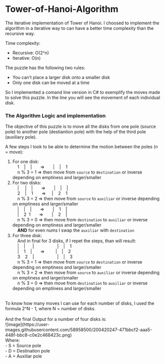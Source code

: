# Tower-of-Hanoi-Algorithm

The iterative implementation of Tower of Hanoi. 
I choosed to implement the algorithm in a iterative way to can have a better time complexity than the recursive way.
 
Time complexity:
- Recursive: O(2^n)
- Iterative: O(n)

The puzzle has the following two rules:
- You can’t place a larger disk onto a smaller disk 
- Only one disk can be moved at a time

So I implemented a comand line version in C# to exemplify the moves made to solve this puzzle.
In the line you will see the movement of each individual disk.
	
### The Algorithm Logic and implementation

The objective of this puzzle is to move all the disks from one pole (source pole) to another pole (destiantion pole) with the help of the third pole (auxiliary pole).

A few steps I took to be able to determine the motion between the poles (n = move):
1. For one disk:  
&nbsp; &nbsp; 1&nbsp; &nbsp; |&nbsp; &nbsp; | &nbsp; &nbsp; &nbsp; => &nbsp; &nbsp; &nbsp; |&nbsp; &nbsp; |&nbsp; &nbsp; 1  
&nbsp; &nbsp; n % 3 = 1 => then move from `source` to `destination` or inverse depending on emptiness and larger/smaller
2. For two disks:  
&nbsp; &nbsp; |&nbsp; &nbsp;&nbsp; |&nbsp; &nbsp; | &nbsp; &nbsp; &nbsp; => &nbsp; &nbsp; &nbsp; |&nbsp; &nbsp; |&nbsp; &nbsp; |  
&nbsp; &nbsp; 2&nbsp; &nbsp; |&nbsp; &nbsp; 1 &nbsp; &nbsp; &nbsp; => &nbsp; &nbsp; |&nbsp; &nbsp; 2&nbsp; &nbsp; 1  
&nbsp; &nbsp; n % 3 = 2 => then move from `source` to `auxiliar` or inverse depending on emptiness and larger/smaller  
&nbsp; &nbsp; |&nbsp; &nbsp; |&nbsp; &nbsp; | &nbsp; &nbsp; &nbsp; => &nbsp; &nbsp; &nbsp; |&nbsp; &nbsp; 1&nbsp; &nbsp; |  
&nbsp; &nbsp; |&nbsp; &nbsp; 2&nbsp; 1 &nbsp; &nbsp; &nbsp; => &nbsp; &nbsp; &nbsp; |&nbsp; &nbsp; 2&nbsp; &nbsp; |  
&nbsp; &nbsp; n % 3 = 0 => then move from `destination` to `auxiliar` or inverse depending on emptiness and larger/smaller  
&nbsp; &nbsp; **AND** for even nums I swap the `auxiliar` with `destination`  
3. For three disk:  
&nbsp; &nbsp; And in final for 3 disks, if I repet the steps, than will result:  
&nbsp; &nbsp; |&nbsp; &nbsp; |&nbsp; &nbsp; &nbsp; | &nbsp; &nbsp; &nbsp; &nbsp; &nbsp; &nbsp; &nbsp; &nbsp; &nbsp; |&nbsp; &nbsp; |&nbsp; &nbsp; 1  
&nbsp; &nbsp; |&nbsp; &nbsp; 1&nbsp; &nbsp; | &nbsp; &nbsp; &nbsp; => &nbsp; &nbsp; &nbsp; &nbsp; |&nbsp; &nbsp; |&nbsp; &nbsp; 2  
&nbsp; &nbsp; 3&nbsp; &nbsp; 2&nbsp; &nbsp; | &nbsp; &nbsp; &nbsp; &nbsp; &nbsp; &nbsp; &nbsp; &nbsp; &nbsp; |&nbsp; &nbsp; |&nbsp; &nbsp; 3  
&nbsp; &nbsp; n % 3 = 1 => then move from `source` to `destination` or inverse depending on emptiness and larger/smaller  
&nbsp; &nbsp; n % 3 = 2 => then move from `source` to `auxiliar` or inverse depending on emptiness and larger/smaller  
&nbsp; &nbsp; n % 3 = 0 => then move from `destination` to `auxiliar` or inverse depending on emptiness and larger/smaller  
<br />
To know how many moves I can use for each number of disks, I used the formula 2^N - 1, where N = number of disks.  
<br />
<br />
And the final Output for a number of four disks is:  
<br />
![image](https://user-images.githubusercontent.com/58958500/200420247-471bbcf2-aaa5-448f-bbc8-c0e2c468423c.png)
<br />
Where:
<br />
- S = Source pole  
<br />
- D = Destination pole  
<br />
- A = Auxiliar pole  


